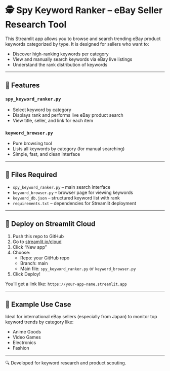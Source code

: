 # 🕵️ Spy Keyword Ranker – eBay Seller Research Tool

This Streamlit app allows you to browse and search trending eBay product keywords categorized by type. It is designed for sellers who want to:

- Discover high-ranking keywords per category
- View and manually search keywords via eBay live listings
- Understand the rank distribution of keywords

---

## 🔧 Features

### `spy_keyword_ranker.py`
- Select keyword by category
- Displays rank and performs live eBay product search
- View title, seller, and link for each item

### `keyword_browser.py`
- Pure browsing tool
- Lists all keywords by category (for manual searching)
- Simple, fast, and clean interface

---

## 📁 Files Required

- `spy_keyword_ranker.py` – main search interface
- `keyword_browser.py` – browser page for viewing keywords
- `keyword_db.json` – structured keyword list with rank
- `requirements.txt` – dependencies for Streamlit deployment

---

## 🚀 Deploy on Streamlit Cloud

1. Push this repo to GitHub
2. Go to [streamlit.io/cloud](https://streamlit.io/cloud)
3. Click “New app”
4. Choose:
   - Repo: your GitHub repo
   - Branch: main
   - Main file: `spy_keyword_ranker.py` or `keyword_browser.py`
5. Click Deploy!

You’ll get a link like: `https://your-app-name.streamlit.app`

---

## 📌 Example Use Case
Ideal for international eBay sellers (especially from Japan) to monitor top keyword trends by category like:

- Anime Goods
- Video Games
- Electronics
- Fashion

---

🔍 Developed for keyword research and product scouting.